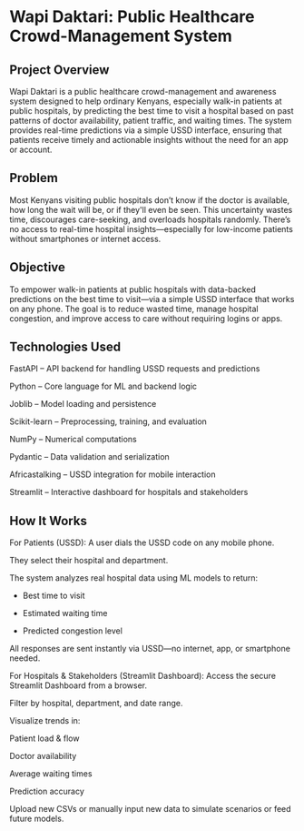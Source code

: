 # Wapi Daktari: Public Healthcare Crowd-Management System

## Project Overview

Wapi Daktari is a public healthcare crowd-management and awareness system designed to help ordinary Kenyans, especially walk-in patients at public hospitals, by predicting the best time to visit a hospital based on past patterns of doctor availability, patient traffic, and waiting times. The system provides real-time predictions via a simple USSD interface, ensuring that patients receive timely and actionable insights without the need for an app or account.

## Problem

Most Kenyans visiting public hospitals don’t know if the doctor is available, how long the wait will be, or if they'll even be seen. This uncertainty wastes time, discourages care-seeking, and overloads hospitals randomly. There’s no access to real-time hospital insights—especially for low-income patients without smartphones or internet access.

## Objective

To empower walk-in patients at public hospitals with data-backed predictions on the best time to visit—via a simple USSD interface that works on any phone. The goal is to reduce wasted time, manage hospital congestion, and improve access to care without requiring logins or apps.

## Technologies Used

FastAPI – API backend for handling USSD requests and predictions

Python – Core language for ML and backend logic

Joblib – Model loading and persistence

Scikit-learn – Preprocessing, training, and evaluation

NumPy – Numerical computations

Pydantic – Data validation and serialization

Africastalking – USSD integration for mobile interaction

Streamlit – Interactive dashboard for hospitals and stakeholders

## How It Works

For Patients (USSD):
A user dials the USSD code on any mobile phone.

They select their hospital and department.

The system analyzes real hospital data using ML models to return:

- Best time to visit

- Estimated waiting time

- Predicted congestion level

All responses are sent instantly via USSD—no internet, app, or smartphone needed.

For Hospitals & Stakeholders (Streamlit Dashboard):
Access the secure Streamlit Dashboard from a browser.

Filter by hospital, department, and date range.

Visualize trends in:

Patient load & flow

Doctor availability

Average waiting times

Prediction accuracy

Upload new CSVs or manually input new data to simulate scenarios or feed future models.
